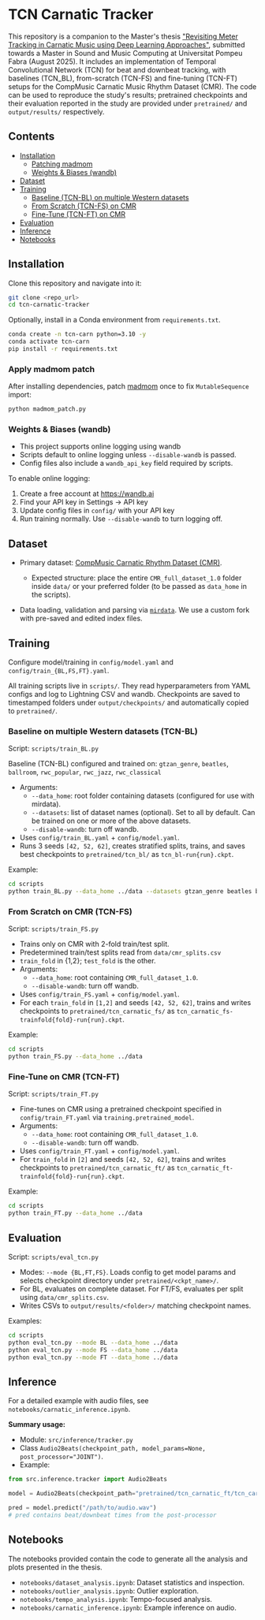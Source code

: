 # TCN Carnatic Tracker

This repository is a companion to the Master's thesis ["Revisiting Meter Tracking in Carnatic Music using Deep Learning Approaches"](https://arxiv.org/abs/2509.11241), submitted towards a Master in Sound and Music Computing at Universitat Pompeu Fabra (August 2025). It includes an implementation of Temporal Convolutional Network (TCN) for beat and downbeat tracking, with baselines (TCN_BL), from-scratch (TCN-FS) and fine-tuning (TCN-FT) setups for the CompMusic Carnatic Music Rhythm Dataset (CMR). The code can be used to reproduce the study's results; pretrained checkpoints and their evaluation reported in the study are provided under `pretrained/` and `output/results/` respectively.

## Contents
- [Installation](#installation)
  - [Patching madmom](#apply-madmom-patch)
  - [Weights & Biases (wandb)](#weights--biases-wandb)
- [Dataset](#dataset)
- [Training](#training)
  - [Baseline (TCN-BL) on multiple Western datasets](#baseline-on-multiple-western-datasets-tcn-bl)
  - [From Scratch (TCN-FS) on CMR](#from-scratch-on-cmr-tcn-fs)
  - [Fine-Tune (TCN-FT) on CMR](#fine-tune-on-cmr-tcn-ft)
- [Evaluation](#evaluation)
- [Inference](#inference)
- [Notebooks](#notebooks)

## Installation

Clone this repository and navigate into it:

```bash
git clone <repo_url>
cd tcn-carnatic-tracker
```

Optionally, install in a Conda environment from `requirements.txt`.

```bash
conda create -n tcn-carn python=3.10 -y
conda activate tcn-carn
pip install -r requirements.txt
```

### Apply madmom patch
After installing dependencies, patch [madmom](https://github.com/CPJKU/madmom) once to fix `MutableSequence` import:

```bash
python madmom_patch.py
```

### Weights & Biases (wandb)
- This project supports online logging using wandb
- Scripts default to online logging unless `--disable-wandb` is passed.
- Config files also include a `wandb_api_key` field required by scripts.

To enable online logging:
1. Create a free account at https://wandb.ai
2. Find your API key in Settings → API key
3. Update config files in `config/` with your API key
4. Run training normally. Use `--disable-wandb` to turn logging off.

## Dataset

- Primary dataset: [CompMusic Carnatic Rhythm Dataset (CMR)](https://zenodo.org/records/1264394#.WyeLDByxXMU).
    - Expected structure: place the entire `CMR_full_dataset_1.0` folder inside `data/` or your preferred folder (to be passed as `data_home` in the scripts).

- Data loading, validation and parsing via [`mirdata`](https://mirdata.readthedocs.io/en/stable/). We use a custom fork with pre-saved and edited index files. 

## Training

Configure model/training in `config/model.yaml` and `config/train_{BL,FS,FT}.yaml`.

All training scripts live in `scripts/`. They read hyperparameters from YAML configs and log to Lightning CSV and wandb. Checkpoints are saved to timestamped folders under `output/checkpoints/` and automatically copied to `pretrained/`.

### Baseline on multiple Western datasets (TCN-BL)
Script: `scripts/train_BL.py`

Baseline (TCN-BL) configured and trained on: `gtzan_genre`, `beatles`, `ballroom`, `rwc_popular`, `rwc_jazz`, `rwc_classical`

- Arguments:
  - `--data_home`: root folder containing datasets (configured for use with mirdata).
  - `--datasets`: list of dataset names (optional). Set to all by default. Can be trained on one or more of the above datasets.
  - `--disable-wandb`: turn off wandb.
- Uses `config/train_BL.yaml` + `config/model.yaml`.
- Runs 3 seeds `[42, 52, 62]`, creates stratified splits, trains, and saves best checkpoints to `pretrained/tcn_bl/` as `tcn_bl-run{run}.ckpt`.

Example:
```bash
cd scripts
python train_BL.py --data_home ../data --datasets gtzan_genre beatles ballroom rwc_popular rwc_jazz rwc_classical
```

### From Scratch on CMR (TCN-FS)
Script: `scripts/train_FS.py`

- Trains only on CMR with 2-fold train/test split.
- Predetermined train/test splits read from `data/cmr_splits.csv`
- `train_fold` in {1,2}; `test_fold` is the other.
- Arguments:
  - `--data_home`: root containing `CMR_full_dataset_1.0`.
  - `--disable-wandb`: turn off wandb.
- Uses `config/train_FS.yaml` + `config/model.yaml`.
- For each `train_fold` in `[1,2]` and seeds `[42, 52, 62]`, trains and writes checkpoints to `pretrained/tcn_carnatic_fs/` as `tcn_carnatic_fs-trainfold{fold}-run{run}.ckpt`.

Example:
```bash
cd scripts
python train_FS.py --data_home ../data
```

### Fine-Tune on CMR (TCN-FT)
Script: `scripts/train_FT.py`

- Fine-tunes on CMR using a pretrained checkpoint specified in `config/train_FT.yaml` via `training.pretrained_model`.
- Arguments:
  - `--data_home`: root containing `CMR_full_dataset_1.0`.
  - `--disable-wandb`: turn off wandb.
- Uses `config/train_FT.yaml` + `config/model.yaml`.
- For `train_fold` in `[2]` and seeds `[42, 52, 62]`, trains and writes checkpoints to `pretrained/tcn_carnatic_ft/` as `tcn_carnatic_ft-trainfold{fold}-run{run}.ckpt`.

Example:
```bash
cd scripts
python train_FT.py --data_home ../data
```

## Evaluation

Script: `scripts/eval_tcn.py`

- Modes: `--mode {BL,FT,FS}`. Loads config to get model params and selects checkpoint directory under `pretrained/<ckpt_name>/`.
- For BL, evaluates on complete dataset. For FT/FS, evaluates per split using `data/cmr_splits.csv`.
- Writes CSVs to `output/results/<folder>/` matching checkpoint names.

Examples:
```bash
cd scripts
python eval_tcn.py --mode BL --data_home ../data
python eval_tcn.py --mode FS --data_home ../data
python eval_tcn.py --mode FT --data_home ../data
```

## Inference

For a detailed example with audio files, see `notebooks/carnatic_inference.ipynb`.

**Summary usage:**
- Module: `src/inference/tracker.py`
- Class `Audio2Beats(checkpoint_path, model_params=None, post_processor="JOINT")`.
- Example:
```python
from src.inference.tracker import Audio2Beats

model = Audio2Beats(checkpoint_path="pretrained/tcn_carnatic_ft/tcn_carnatic_ft-trainfold2-run1.ckpt")

pred = model.predict("/path/to/audio.wav")
# pred contains beat/downbeat times from the post-processor
```

## Notebooks

The notebooks provided contain the code to generate all the analysis and plots presented in the thesis.

- `notebooks/dataset_analysis.ipynb`: Dataset statistics and inspection.
- `notebooks/outlier_analysis.ipynb`: Outlier exploration.
- `notebooks/tempo_analysis.ipynb`: Tempo-focused analysis.
- `notebooks/carnatic_inference.ipynb`: Example inference on audio.
